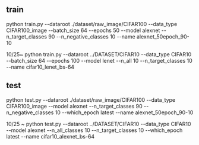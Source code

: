 ## train
 python train.py --dataroot ./dataset/raw_image/CIFAR100 --data_type CIFAR100_image --batch_size 64 --epochs 50 --model alexnet --n_target_classes 90 --n_negative_classes 10 --name alexnet_50epoch_90-10
 
 10/25~
  python train.py --dataroot ../DATASET/CIFAR10 --data_type CIFAR10 --batch_size 64 --epochs 100 --model lenet --n_all 10 --n_target_classes 10 --name cifar10_lenet_bs-64

 ## test
 python test.py --dataroot ./dataset/raw_image/CIFAR100 --data_type CIFAR100_image --model alexnet --n_target_classes 90 --n_negative_classes 10 --which_epoch latest --name alexnet_50epoch_90-10
 
 10/25 ~
python test.py --dataroot ../DATASET/CIFAR10 --data_type CIFAR10 --model alexnet --n_all_classes 10 --n_target_classes 10   --which_epoch latest --name cifar10_alexnet_bs-64